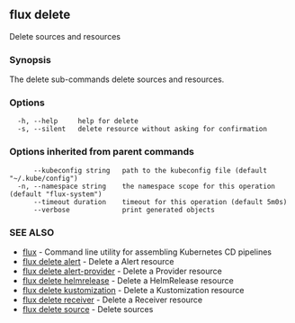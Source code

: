 ## flux delete

Delete sources and resources

### Synopsis

The delete sub-commands delete sources and resources.

### Options

```
  -h, --help     help for delete
  -s, --silent   delete resource without asking for confirmation
```

### Options inherited from parent commands

```
      --kubeconfig string   path to the kubeconfig file (default "~/.kube/config")
  -n, --namespace string    the namespace scope for this operation (default "flux-system")
      --timeout duration    timeout for this operation (default 5m0s)
      --verbose             print generated objects
```

### SEE ALSO

* [flux](flux.md)	 - Command line utility for assembling Kubernetes CD pipelines
* [flux delete alert](flux_delete_alert.md)	 - Delete a Alert resource
* [flux delete alert-provider](flux_delete_alert-provider.md)	 - Delete a Provider resource
* [flux delete helmrelease](flux_delete_helmrelease.md)	 - Delete a HelmRelease resource
* [flux delete kustomization](flux_delete_kustomization.md)	 - Delete a Kustomization resource
* [flux delete receiver](flux_delete_receiver.md)	 - Delete a Receiver resource
* [flux delete source](flux_delete_source.md)	 - Delete sources

